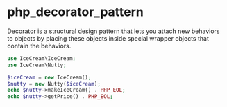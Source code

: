 # php_decorator_pattern
Decorator is a structural design pattern that lets you attach new behaviors to objects by placing these objects inside special wrapper objects that contain the behaviors.

```php
use IceCream\IceCream;
use IceCream\Nutty;

$iceCream = new IceCream();
$nutty = new Nutty($iceCream);
echo $nutty->makeIceCream() . PHP_EOL;
echo $nutty->getPrice() . PHP_EOL;
```
